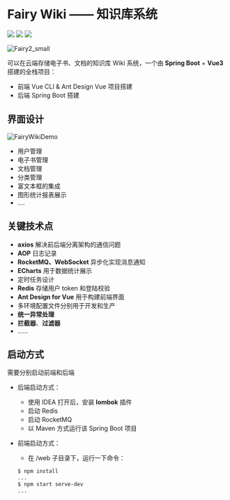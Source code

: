 # Fairy Wiki —— 知识库系统

![](https://img.shields.io/badge/license-MIT-000000.svg) ![](https://img.shields.io/badge/language-Java-orange.svg) ![](https://img.shields.io/badge/language-TypeScript-green.svg)

![Fairy2_small](https://gitee.com/yubinCloud/my-imgs-repo/raw/main/img/Fairy2_small.png)

可以在云端存储电子书、文档的知识库 Wiki 系统，一个由 **Spring Boot** + **Vue3** 搭建的全栈项目：

+ 前端 Vue CLI & Ant Design Vue 项目搭建
+ 后端 Spring Boot 搭建

## 界面设计

![FairyWikiDemo](https://gitee.com/yubinCloud/my-imgs-repo/raw/main/img/FairyWikiDemo.jpg)

+ 用户管理
+ 电子书管理
+ 文档管理
+ 分类管理
+ 富文本框的集成
+ 图形统计报表展示
+ ....

## 关键技术点

+ **axios** 解决前后端分离架构的通信问题
+ **AOP** 日志记录
+ **RocketMQ、WebSocket** 异步化实现消息通知
+ **ECharts** 用于数据统计展示
+ 定时任务设计
+ **Redis** 存储用户 token 和登陆校验
+ **Ant Design for Vue** 用于构建前端界面
+ 多环境配置文件分别用于开发和生产
+ **统一异常处理**
+ **拦截器**、**过滤器**
+ ......

## 启动方式

需要分别启动前端和后端

+ 后端启动方式：

  + 使用 IDEA 打开后，安装 **lombok** 插件
  + 启动 Redis
  + 启动 RocketMQ
  + 以 Maven 方式运行该 Spring Boot 项目

+ 前端启动方式：

  + 在 /web 子目录下，运行一下命令：

  ```bash
  $ npm install
  ...
  $ npm start serve-dev
  ...
  ```

  